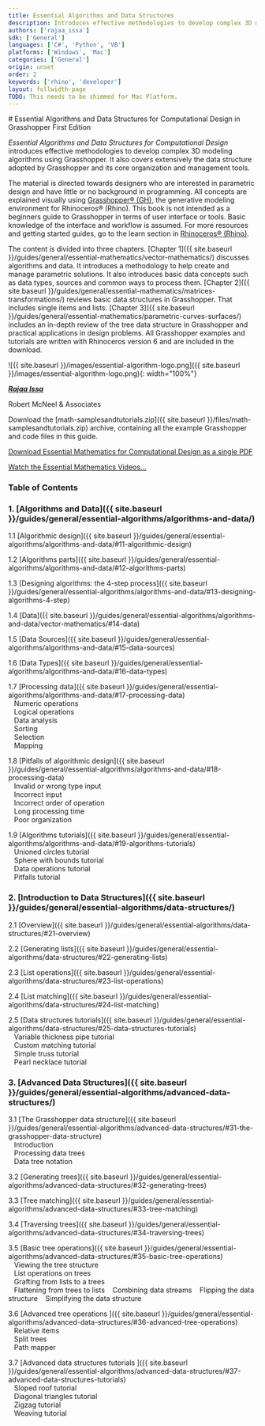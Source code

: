 ```yaml
---
title: Essential Algorithms and Data Structures
description: Introduces effective methodologies to develop complex 3D modeling algorithms using Grasshopper. It also covers extensively the data structure adopted by Grasshopper and its core organization and management tools.
authors: ['rajaa_issa']
sdk: ['General']
languages: ['C#', 'Python', 'VB']
platforms: ['Windows', 'Mac']
categories: ['General']
origin: unset
order: 2
keywords: ['rhino', 'developer']
layout: fullwidth-page
TODO: This needs to be shimmed for Mac Platform.
---
```


<div class="row">
<div class="col-10" markdown="1">   
# Essential Algorithms and Data Structures for Computational Design in Grasshopper First Edition


</div>
<div class="col-md-10 col-sm-12 col-sm-12" markdown="1">  

*Essential Algorithms and Data Structures for Computational Design* introduces effective methodologies to develop complex 3D modeling algorithms using Grasshopper. It also covers extensively the data structure adopted by Grasshopper and its core organization and management tools.

The material is directed towards designers who are interested in parametric design and have little or no background in programming. All concepts are explained visually using [Grasshopper® (GH)](www.grasshopper3d.com), the generative modeling environment for Rhinoceros® (Rhino). This book is not intended as a beginners guide to Grasshopper in terms of user interface or tools. Basic knowledge of the interface and workflow is assumed. For more resources and getting started guides, go to the learn section in [Rhinoceros® (Rhino)](www.rhino3d.com).

The content is divided into three chapters. [Chapter 1]({{ site.baseurl }}/guides/general/essential-mathematics/vector-mathematics/) discusses algorithms and data. It introduces a methodology to help create and manage parametric solutions. It also introduces basic data concepts such as data types, sources and common ways to process them. [Chapter 2]({{ site.baseurl }}/guides/general/essential-mathematics/matrices-transformations/) reviews basic data structures in Grasshopper. That includes single items and lists. [Chapter 3]({{ site.baseurl }}/guides/general/essential-mathematics/parametric-curves-surfaces/) includes an in-depth review of the tree data structure in Grasshopper and practical applications in design problems. All Grasshopper examples and tutorials are written with Rhinoceros version 6 and are included in the download.


![{{ site.baseurl }}/images/essential-algorithm-logo.png]({{ site.baseurl }}/images/essential-algorithm-logo.png){: width="100%"}

</div>  
</div>  

<div class="row">  
<div class="col-md-12" markdown="1">  

***[Rajaa Issa](https://discourse.mcneel.com/users/rajaa/activity)***

Robert McNeel & Associates

Download the <a href="{{ site.baseurl }}/files/math-samplesandtutorials.zip.zip"><span class="glyphicon glyphicon-download"></span></a> [math-samplesandtutorials.zip]({{ site.baseurl }}/files/math-samplesandtutorials.zip) archive, containing all the example Grasshopper and code files in this guide.

<a href="http://www.rhino3d.com/download/rhino/5.0/essentialmathematicsthirdedition/"><span class="glyphicon glyphicon-download"></span></a> [Download Essential Mathematics for Computational Design as a single PDF ](http://www.rhino3d.com/download/rhino/5.0/essentialmathematicsthirdedition/)

<a href="https://www.youtube.com/playlist?list=PLWIvZT_UEpWW6Kgq8mxOgliGBFHhrI4mK"><span class="glyphicon glyphicon-play"></span></a> [Watch the Essential Mathematics Videos... ](https://www.youtube.com/playlist?list=PLWIvZT_UEpWW6Kgq8mxOgliGBFHhrI4mK)

### Table of Contents  

</div>  
</div>  

<div class="row-fluid">  
<div class="col-md-4" markdown="1">  

### 1. [Algorithms and Data]({{ site.baseurl }}/guides/general/essential-algorithms/algorithms-and-data/)

   1.1 [Algorithmic design]({{ site.baseurl }}/guides/general/essential-algorithms/algorithms-and-data/#11-algorithmic-design)  
   
   1.2 [Algorithms parts]({{ site.baseurl }}/guides/general/essential-algorithms/algorithms-and-data/#12-algorithms-parts)  
   
   1.3 [Designing algorithms: the 4-step process]({{ site.baseurl }}/guides/general/essential-algorithms/algorithms-and-data/#13-designing-algorithms-4-step)  
   
   1.4 [Data]({{ site.baseurl }}/guides/general/essential-algorithms/algorithms-and-data/vector-mathematics/#14-data)  
   
   1.5 [Data Sources]({{ site.baseurl }}/guides/general/essential-algorithms/algorithms-and-data/#15-data-sources)  
   
   1.6 [Data Types]({{ site.baseurl }}/guides/general/essential-algorithms/algorithms-and-data/#16-data-types) 

   1.7 [Processing data]({{ site.baseurl }}/guides/general/essential-algorithms/algorithms-and-data/#17-processing-data)  
&nbsp;&nbsp; Numeric operations   
&nbsp;&nbsp; Logical operations    
&nbsp;&nbsp; Data analysis   
&nbsp;&nbsp; Sorting  
&nbsp;&nbsp; Selection   
&nbsp;&nbsp; Mapping    

   1.8 [Pitfalls of algorithmic design]({{ site.baseurl }}/guides/general/essential-algorithms/algorithms-and-data/#18-processing-data)  
&nbsp;&nbsp; Invalid or wrong type input   
&nbsp;&nbsp; Incorrect input    
&nbsp;&nbsp; Incorrect order of operation   
&nbsp;&nbsp; Long processing time  
&nbsp;&nbsp; Poor organization   

   1.9 [Algorithms tutorials]({{ site.baseurl }}/guides/general/essential-algorithms/algorithms-and-data/#19-algorithms-tutorials)  
&nbsp;&nbsp; Unioned circles tutorial   
&nbsp;&nbsp; Sphere with bounds tutorial    
&nbsp;&nbsp; Data operations tutorial   
&nbsp;&nbsp; Pitfalls tutorial  

</div>
<div class="col-md-4" markdown="1"> 

### 2. [Introduction to Data Structures]({{ site.baseurl }}/guides/general/essential-algorithms/data-structures/)
   2.1 [Overview]({{ site.baseurl }}/guides/general/essential-algorithms/data-structures/#21-overview)  

   2.2 [Generating lists]({{ site.baseurl }}/guides/general/essential-algorithms/data-structures/#22-generating-lists)  

   2.3 [List operations]({{ site.baseurl }}/guides/general/essential-algorithms/data-structures/#23-list-operations)  

   2.4 [List matching]({{ site.baseurl }}/guides/general/essential-algorithms/data-structures/#24-list-matching)  

   2.5 [Data structures tutorials]({{ site.baseurl }}/guides/general/essential-algorithms/data-structures/#25-data-structures-tutorials)  
&nbsp;&nbsp; Variable thickness pipe tutorial   
&nbsp;&nbsp; Custom matching tutorial  
&nbsp;&nbsp; Simple truss tutorial  
&nbsp;&nbsp; Pearl necklace tutorial    

</div>
<div class="col-md-4" markdown="1"> 


### 3. [Advanced Data Structures]({{ site.baseurl }}/guides/general/essential-algorithms/advanced-data-structures/)

   3.1 [The Grasshopper data structure]({{ site.baseurl }}/guides/general/essential-algorithms/advanced-data-structures/#31-the-grasshopper-data-structure)  
&nbsp;&nbsp; Introduction   
&nbsp;&nbsp; Processing data trees  
&nbsp;&nbsp; Data tree notation 

   3.2 [Generating trees]({{ site.baseurl }}/guides/general/essential-algorithms/advanced-data-structures/#32-generating-trees)  

   3.3 [Tree matching]({{ site.baseurl }}/guides/general/essential-algorithms/advanced-data-structures/#33-tree-matching)   

   3.4 [Traversing trees]({{ site.baseurl }}/guides/general/essential-algorithms/advanced-data-structures/#34-traversing-trees)   

   3.5 [Basic tree operations]({{ site.baseurl }}/guides/general/essential-algorithms/advanced-data-structures/#35-basic-tree-operations)   
&nbsp;&nbsp; Viewing the tree structure  
&nbsp;&nbsp; List operations on trees  
&nbsp;&nbsp; Grafting from lists to a trees  
&nbsp;&nbsp; Flattening from trees to lists
&nbsp;&nbsp; Combining data streams
&nbsp;&nbsp; Flipping the data structure
&nbsp;&nbsp; Simplifying the data structure     

   3.6 [Advanced tree operations ]({{ site.baseurl }}/guides/general/essential-algorithms/advanced-data-structures/#36-advanced-tree-operations)     
&nbsp;&nbsp; Relative items  
&nbsp;&nbsp; Split trees  
&nbsp;&nbsp; Path mapper  

   3.7 [Advanced data structures tutorials ]({{ site.baseurl }}/guides/general/essential-algorithms/advanced-data-structures/#37-advanced-data-structures-tutorials)     
&nbsp;&nbsp; Sloped roof tutorial  
&nbsp;&nbsp; Diagonal triangles tutorial  
&nbsp;&nbsp; Zigzag tutorial  
&nbsp;&nbsp; Weaving tutorial  

</div>
</div>
